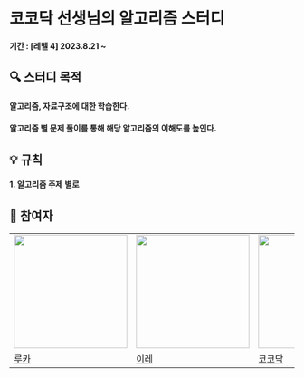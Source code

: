 # 코코닥 선생님의 알고리즘 스터디
#### 기간 : [레벨 4] 2023.8.21 ~

## 🔍 스터디 목적
#### 알고리즘, 자료구조에 대한 학습한다.
#### 알고리즘 별 문제 풀이를 통해 해당 알고리즘의 이해도를 높인다.

## 💡 규칙
#### 1. 알고리즘 주제 별로

## 🫶 참여자
<table>
  <tr>
    <td><img src="https://avatars.githubusercontent.com/u/79090478?"v=4" width=200></td>
    <td><img src="https://avatars.githubusercontent.com/u/100172683?v=4" width=200></td>
    <td><img src="https://avatars.githubusercontent.com/u/45879491?v=4" width=200></td>
    <td><img src="https://avatars.githubusercontent.com/u/84285337?v=4" width=200></td>
  </tr>  
  <tr>
    <td><a href="https://github.com/dooboocookie">루카</a></td>
    <td><a href="https://github.com/zillionme">이레</a></td>
    <td><a href="https://github.com/kokodak">코코닥</a></td>
    <td><a href="https://github.com/krrong">크롱</a></td>
  </tr>
</table>
